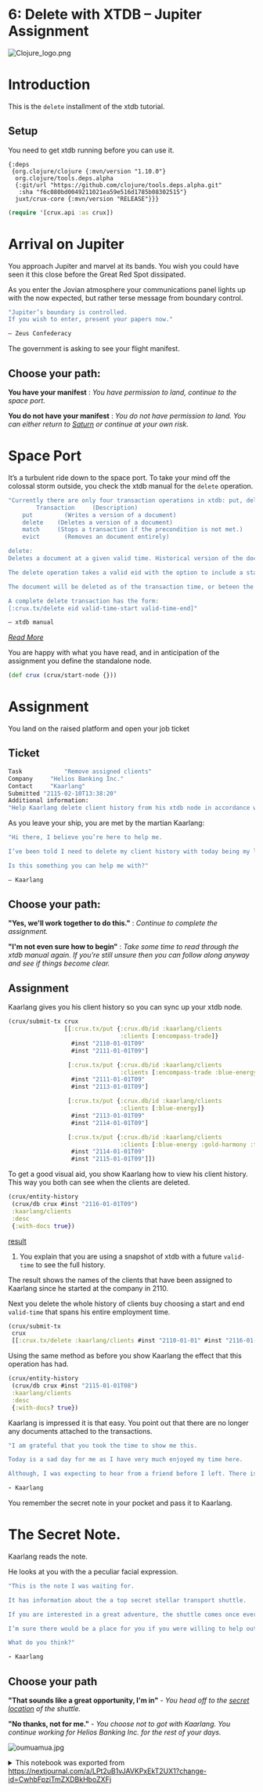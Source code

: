 # 6: Delete with XTDB – Jupiter Assignment

![Clojure_logo.png][nextjournal#file#6e1e3414-7ad4-42fa-ace0-6939985e69e2]

# Introduction

This is the `delete` installment of the xtdb tutorial.

## Setup

You need to get xtdb running before you can use it.

```edn no-exec id=ffcf0396-b3f9-40e6-a0c2-654401879781
{:deps
 {org.clojure/clojure {:mvn/version "1.10.0"}
  org.clojure/tools.deps.alpha
  {:git/url "https://github.com/clojure/tools.deps.alpha.git"
   :sha "f6c080bd0049211021ea59e516d1785b08302515"}
  juxt/crux-core {:mvn/version "RELEASE"}}}
```

```clojure id=35dc65e9-f458-4e32-9a59-1af72cd12a78
(require '[crux.api :as crux])
```

# Arrival on Jupiter

You approach Jupiter and marvel at its bands. You wish you could have seen it this close before the Great Red Spot dissipated.

As you enter the Jovian atmosphere your communications panel lights up with the now expected, but rather terse message from boundary control.

```clojure no-exec id=a86efe70-c896-4cc1-ad16-2bdc46cb01b2
"Jupiter’s boundary is controlled.
If you wish to enter, present your papers now."

— Zeus Confederacy  
```

The government is asking to see your flight manifest.

## Choose your path:

**You have your manifest** : *You have permission to land, continue to the space port.*

**You do not have your manifest** : *You do not have permission to land. You can either return to [Saturn](https://nextjournal.com/xtdb-tutorial/match) or continue at your own risk.*

# Space Port

It’s a turbulent ride down to the space port. To take your mind off the colossal storm outside, you check the xtdb manual for the `delete` operation.

```clojure no-exec id=223ddbe8-8eed-4e69-ae1c-57f484971dcb
"Currently there are only four transaction operations in xtdb: put, delete, match and evict.
		Transaction 	(Description)
    put    		(Writes a version of a document)
    delete    (Deletes a version of a document)
    match     (Stops a transaction if the precondition is not met.)
    evict    	(Removes an document entirely)

delete:
Deletes a document at a given valid time. Historical version of the document will still be available.

The delete operation takes a valid eid with the option to include a start and end valid-time.

The document will be deleted as of the transaction time, or beteen the start and end valid-times if provided. Historical versions of the document that fall outside of the valid-time window will be preserved.

A complete delete transaction has the form:
[:crux.tx/delete eid valid-time-start valid-time-end]"

— xtdb manual
```

*[Read More](https://xtdb.com/reference/transactions.html#delete)*

You are happy with what you have read, and in anticipation of the assignment you define the standalone node.

```clojure id=2bdeaaa6-3672-48c1-bbc7-aa5d05fd1153
(def crux (crux/start-node {}))
```

# Assignment

You land on the raised platform and open your job ticket

## Ticket

```clojure no-exec id=b62c033a-93f1-438b-abf1-bbbd0050c31f
Task 			"Remove assigned clients"
Company		"Helios Banking Inc."
Contact 	"Kaarlang"
Submitted "2115-02-10T13:38:20"
Additional information:
"Help Kaarlang delete client history from his xtdb node in accordance with Earth data protection laws."
```

As you leave your ship, you are met by the martian Kaarlang:

```clojure no-exec id=7b50754b-7b23-4cd7-a3ee-f7d3dbbca280
"Hi there, I believe you’re here to help me.

I’ve been told I need to delete my client history with today being my last day.

Is this something you can help me with?"

— Kaarlang
```

## Choose your path:

**"Yes, we'll work together to do this."** : *Continue to complete the assignment.*

**"I'm not even sure how to begin"** : *Take some time to read through the xtdb manual again. If you're still unsure then you can follow along anyway and see if things become clear.*

## Assignment

Kaarlang gives you his client history so you can sync up your xtdb node.

```clojure id=061c7ac5-9255-48ab-ac82-97bbdf7d9746
(crux/submit-tx crux
                [[:crux.tx/put {:crux.db/id :kaarlang/clients
                                :clients [:encompass-trade]}
                  #inst "2110-01-01T09"
                  #inst "2111-01-01T09"]

                 [:crux.tx/put {:crux.db/id :kaarlang/clients
                                :clients [:encompass-trade :blue-energy]}
                  #inst "2111-01-01T09"
                  #inst "2113-01-01T09"]

                 [:crux.tx/put {:crux.db/id :kaarlang/clients
                                :clients [:blue-energy]}
                  #inst "2113-01-01T09"
                  #inst "2114-01-01T09"]

                 [:crux.tx/put {:crux.db/id :kaarlang/clients
                                :clients [:blue-energy :gold-harmony :tombaugh-resources]}
                  #inst "2114-01-01T09"
                  #inst "2115-01-01T09"]])
```

To get a good visual aid, you show Kaarlang how to view his client history. This way you both can see when the clients are deleted.

```clojure id=cf517ae0-bb75-40a0-b34d-d6a20a5c855b
(crux/entity-history
 (crux/db crux #inst "2116-01-01T09")
 :kaarlang/clients
 :desc
 {:with-docs true})
```

[result][nextjournal#output#cf517ae0-bb75-40a0-b34d-d6a20a5c855b#result]

1. You explain that you are using a snapshot of xtdb with a future `valid-time` to see the full history.

The result shows the names of the clients that have been assigned to Kaarlang since he started at the company in 2110.

Next you delete the whole history of clients buy choosing a start and end `valid-time` that spans his entire employment time.

```clojure id=1b0cfda6-c1c6-4def-99bd-c071c6938be0
(crux/submit-tx 
 crux
 [[:crux.tx/delete :kaarlang/clients #inst "2110-01-01" #inst "2116-01-01"]])
```

Using the same method as before you show Kaarlang the effect that this operation has had.

```clojure id=a9aa840c-db6e-49a0-aa74-6aca9b824072
(crux/entity-history
 (crux/db crux #inst "2115-01-01T08")
 :kaarlang/clients
 :desc
 {:with-docs? true})
```

Kaarlang is impressed it is that easy. You point out that there are no longer any documents attached to the transactions.

```clojure no-exec id=01526534-9f3a-408e-9a0e-7671301dbae1
"I am grateful that you took the time to show me this.

Today is a sad day for me as I have very much enjoyed my time here.

Although, I was expecting to hear from a friend before I left. There is a very important message that I am waiting for."

- Kaarlang
```

You remember the secret note in your pocket and pass it to Kaarlang.

# The Secret Note.

Kaarlang reads the note.

He looks at you with the a peculiar facial expression.

```clojure no-exec id=a384cc47-f3a0-45f9-9997-0a0e9f08da00
"This is the note I was waiting for.

It has information about the a top secret stellar transport shuttle.

If you are interested in a great adventure, the shuttle comes once every hundred years or so to take a select few to a nearby star system. The system is home to a mysterious hyper-intelligent form of life.

I’m sure there would be a place for you if you were willing to help out. The passengers on the shuttle have the right to be forgotten. We need someone that can remove the passengers data from the solar system.

What do you think?"

- Kaarlang
```

## Choose your path

**"That sounds like a great opportunity, I'm in"** - *You head off to the [secret location](https://nextjournal.com/xtdb-tutorial/evict) of the shuttle.*

**"No thanks, not for me."** - *You choose not to got with Kaarlang. You continue working for Helios Banking Inc. for the rest of your days.*

![oumuamua.jpg][nextjournal#file#82b75d0b-67f2-4bc2-a36a-5bd2051e1807]


[nextjournal#file#6e1e3414-7ad4-42fa-ace0-6939985e69e2]:
<https://nextjournal.com/data/QmSZfvqb1a4H31qjFgVXTX5WbkPncsjumJU8bEpR6F7cTU?content-type=image/png&node-id=6e1e3414-7ad4-42fa-ace0-6939985e69e2&filename=Clojure_logo.png&node-kind=file>

[nextjournal#output#cf517ae0-bb75-40a0-b34d-d6a20a5c855b#result]:
<https://nextjournal.com/data/Qmb916RdkE8C3ZUY7HYdwwucyBw2AXM71KjedQFMk9kveP?content-type=application/transit%2Bjson&node-id=cf517ae0-bb75-40a0-b34d-d6a20a5c855b&node-kind=output>

[nextjournal#file#82b75d0b-67f2-4bc2-a36a-5bd2051e1807]:
<https://nextjournal.com/data/QmXnPp5t6NYoZYK4iT438kr6KxV4h2TKXfjW4KbRBrt6XN?content-type=image/jpeg&node-id=82b75d0b-67f2-4bc2-a36a-5bd2051e1807&filename=oumuamua.jpg&node-kind=file>

<details id="com.nextjournal.article">
<summary>This notebook was exported from <a href="https://nextjournal.com/a/LPt2uB1vJAVKPxEkT2UX1?change-id=CwhbFpziTmZXDBkHboZXFj">https://nextjournal.com/a/LPt2uB1vJAVKPxEkT2UX1?change-id=CwhbFpziTmZXDBkHboZXFj</a></summary>

```edn nextjournal-metadata
{:article
 {:settings nil,
  :nodes
  {"01526534-9f3a-408e-9a0e-7671301dbae1"
   {:id "01526534-9f3a-408e-9a0e-7671301dbae1",
    :kind "code-listing",
    :name "Speaking from the heart"},
   "061c7ac5-9255-48ab-ac82-97bbdf7d9746"
   {:compute-ref #uuid "b5f88edf-8d5b-41d4-937c-d7f985626430",
    :exec-duration 390,
    :id "061c7ac5-9255-48ab-ac82-97bbdf7d9746",
    :kind "code",
    :output-log-lines {},
    :refs (),
    :runtime [:runtime "80403b0a-1226-48ff-9bcc-624ed02e3635"]},
   "1b0cfda6-c1c6-4def-99bd-c071c6938be0"
   {:compute-ref #uuid "bba557e8-1b08-483c-bd34-0488e8af4fa0",
    :exec-duration 82,
    :id "1b0cfda6-c1c6-4def-99bd-c071c6938be0",
    :kind "code",
    :output-log-lines {},
    :refs (),
    :runtime [:runtime "80403b0a-1226-48ff-9bcc-624ed02e3635"]},
   "223ddbe8-8eed-4e69-ae1c-57f484971dcb"
   {:id "223ddbe8-8eed-4e69-ae1c-57f484971dcb",
    :kind "code-listing",
    :name "xtdb Manual"},
   "2bdeaaa6-3672-48c1-bbc7-aa5d05fd1153"
   {:compute-ref #uuid "8d2bc237-cb4f-4c44-970d-a91794d52eee",
    :exec-duration 6145,
    :id "2bdeaaa6-3672-48c1-bbc7-aa5d05fd1153",
    :kind "code",
    :output-log-lines {},
    :refs (),
    :runtime [:runtime "80403b0a-1226-48ff-9bcc-624ed02e3635"]},
   "35dc65e9-f458-4e32-9a59-1af72cd12a78"
   {:compute-ref #uuid "cf1250ed-a909-4cba-9231-6dcceaea60c0",
    :exec-duration 12560,
    :id "35dc65e9-f458-4e32-9a59-1af72cd12a78",
    :kind "code",
    :output-log-lines {},
    :refs (),
    :runtime [:runtime "80403b0a-1226-48ff-9bcc-624ed02e3635"]},
   "6e1e3414-7ad4-42fa-ace0-6939985e69e2"
   {:id "6e1e3414-7ad4-42fa-ace0-6939985e69e2",
    :kind "file",
    :layout :normal},
   "7b50754b-7b23-4cd7-a3ee-f7d3dbbca280"
   {:id "7b50754b-7b23-4cd7-a3ee-f7d3dbbca280",
    :kind "code-listing",
    :name "Helios Banking Inc."},
   "80403b0a-1226-48ff-9bcc-624ed02e3635"
   {:environment
    [:environment
     {:article/nextjournal.id
      #uuid "5b45eb52-bad4-413d-9d7f-b2b573a25322",
      :change/nextjournal.id
      #uuid "5cd52af1-7a79-4804-a169-d6ffcdb6eb7a",
      :node/id "0ae15688-6f6a-40e2-a4fa-52d81371f733"}],
    :id "80403b0a-1226-48ff-9bcc-624ed02e3635",
    :kind "runtime",
    :language "clojure",
    :type :nextjournal,
    :runtime/mounts
    [{:src [:node "ffcf0396-b3f9-40e6-a0c2-654401879781"],
      :dest "/deps.edn"}]},
   "82b75d0b-67f2-4bc2-a36a-5bd2051e1807"
   {:id "82b75d0b-67f2-4bc2-a36a-5bd2051e1807", :kind "file"},
   "a384cc47-f3a0-45f9-9997-0a0e9f08da00"
   {:id "a384cc47-f3a0-45f9-9997-0a0e9f08da00", :kind "code-listing"},
   "a86efe70-c896-4cc1-ad16-2bdc46cb01b2"
   {:id "a86efe70-c896-4cc1-ad16-2bdc46cb01b2",
    :kind "code-listing",
    :name "Boundary Control"},
   "a9aa840c-db6e-49a0-aa74-6aca9b824072"
   {:compute-ref #uuid "12eab981-8ef4-4817-ab2c-9755b4f6858f",
    :exec-duration 61,
    :id "a9aa840c-db6e-49a0-aa74-6aca9b824072",
    :kind "code",
    :output-log-lines {},
    :refs (),
    :runtime [:runtime "80403b0a-1226-48ff-9bcc-624ed02e3635"]},
   "b62c033a-93f1-438b-abf1-bbbd0050c31f"
   {:id "b62c033a-93f1-438b-abf1-bbbd0050c31f",
    :kind "code-listing",
    :name "Job Ticket"},
   "cf517ae0-bb75-40a0-b34d-d6a20a5c855b"
   {:compute-ref #uuid "512fbbba-bc28-4aae-965c-b8672c35c9ca",
    :exec-duration 767,
    :id "cf517ae0-bb75-40a0-b34d-d6a20a5c855b",
    :kind "code",
    :output-log-lines {},
    :refs (),
    :runtime [:runtime "80403b0a-1226-48ff-9bcc-624ed02e3635"]},
   "ffcf0396-b3f9-40e6-a0c2-654401879781"
   {:id "ffcf0396-b3f9-40e6-a0c2-654401879781",
    :kind "code-listing",
    :name "deps.edn"}},
  :nextjournal/id #uuid "02b53b5a-c7fb-4040-aea5-13b251267e00",
  :article/change
  {:nextjournal/id #uuid "60b7b425-5983-4ed4-aa93-999bde9d0c2e"}}}

```
</details>
